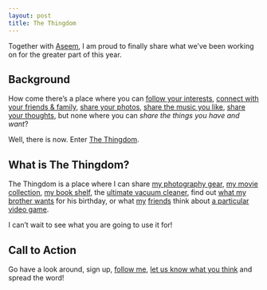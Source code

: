 ```yaml
---
layout: post
title: The Thingdom
---
```

Together with [Aseem][aseemk.com], I am proud to finally share what we’ve been
working on for the greater part of this year.

## Background
How come there’s a place where you can [follow your interests][twitter],
[connect with your friends & family][facebook], [share your photos][flickr],
[share the music you like][lastfm], [share your thoughts][blog], but none
where you can *share the things you have and want*?

Well, there is now. Enter [The Thingdom][thingdom].

## What is The Thingdom?

The Thingdom is a place where I can share [my photography gear][ex-1], [my movie
collection][ex-2], [my book shelf][ex-3], the [ultimate vacuum cleaner][ex-4],
find out [what my brother wants][ex-5] for his birthday, or what [my][thingdom-gz]
[friends][thingdom-424f] think about [a particular video game][ex-6].

I can’t wait to see what you are going to use it for!


## Call to Action
Go have a look around, sign up, [follow me][thingdom-profile], [let us
know what you think][feedback] and spread the word!


[aseemk.com]: http://aseemk.com/
[thingdom]: http://www.thethingdom.com/
[twitter]: http://twitter.com/gasi
[facebook]: http://facebook.com/daniel.gasienica
[flickr]: http://flickr.com/photos/gasi
[lastfm]: http://www.last.fm/user/follkommen
[blog]: http://www.gasi.ch/blog/

[ex-1]: http://thethingdom.com/gasi/photography
[ex-2]: http://www.thethingdom.com/gasi/movies-tv
[ex-3]: http://www.thethingdom.com/gasi/books
[ex-4]: http://www.thethingdom.com/182-Nilfisk-Backuum
[ex-5]: http://www.thethingdom.com/tg/wants
[ex-6]: http://www.thethingdom.com/2118-Deus-Ex-Human-Revolution#discussion

[thingdom-profile]: http://www.thethingdom.com/gasi
[thingdom-424f]: http://www.thethingdom.com/424f
[thingdom-gz]: http://www.thethingdom.com/gz
[feedback]: mailto:feedback@thethingdom.com

